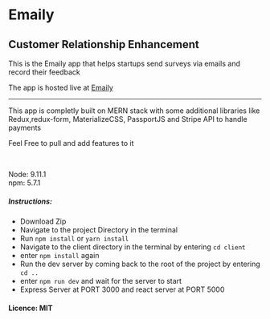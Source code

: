 <h1> Emaily </h1>
<h2>Customer Relationship Enhancement </h2>
<p>This is the Emaily app that helps startups send surveys via emails and record their feedback</p>
The app is hosted live at <a href="https://hidden-dawn-41297.herokuapp.com/"/>Emaily</a>
<hr>
<p>This app is completly built on MERN stack with some additional libraries like Redux,redux-form, MaterializeCSS, PassportJS and Stripe API to handle payments </p>
<p>Feel Free to pull and add features to it</p>

<br>
<p>Node: 9.11.1
<br>
   npm: 5.7.1
</p>
<h5>Instructions: </h6>
<ul>
  <li>Download Zip</li>
  <li>Navigate to the project Directory in the terminal</li>
  <li>Run <code>npm install</code> or <code>yarn install</code></li>
  <li>Navigate to the client directory in the terminal by entering <code>cd client</code></li>
  <li>enter <code>npm install</code> again</li>
  <li>Run the dev server by coming back to the root of the project by entering <code>cd ..</code></li>
  <li>enter <code>npm run dev</code> and wait for the server to start</li>
  <li>Express Server at PORT 3000 and react server at PORT 5000</li>
 </ul>
<h4>Licence: MIT</h4>
